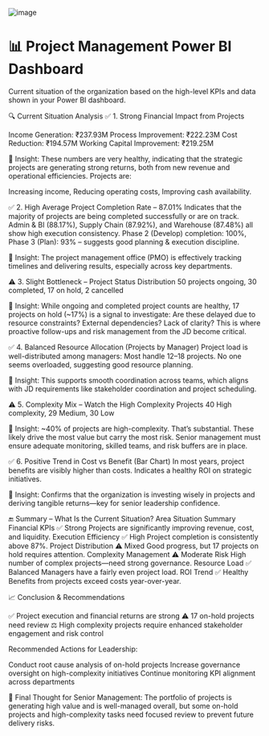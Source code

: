 ![image](https://github.com/user-attachments/assets/2788ee2d-a861-488a-994d-e69d0454398c)
# 📊 Project Management Power BI Dashboard

Current situation of the organization based on the high-level KPIs and data shown in your Power BI dashboard.

🔍 Current Situation Analysis
✅ 1. Strong Financial Impact from Projects

Income Generation: ₹237.93M
Process Improvement: ₹222.23M
Cost Reduction: ₹194.57M
Working Capital Improvement: ₹219.25M

📌 Insight:
These numbers are very healthy, indicating that the strategic projects are generating strong returns, both from new revenue and operational efficiencies. Projects are:

Increasing income,
Reducing operating costs,
Improving cash availability.

✅ 2. High Average Project Completion Rate – 87.01%
Indicates that the majority of projects are being completed successfully or are on track.
Admin & BI (88.17%), Supply Chain (87.92%), and Warehouse (87.48%) all show high execution consistency.
Phase 2 (Develop) completion: 100%, Phase 3 (Plan): 93% – suggests good planning & execution discipline.

📌 Insight:
The project management office (PMO) is effectively tracking timelines and delivering results, especially across key departments.

⚠️ 3. Slight Bottleneck – Project Status Distribution
50 projects ongoing, 30 completed, 17 on hold, 2 cancelled

📌 Insight:
While ongoing and completed project counts are healthy, 17 projects on hold (~17%) is a signal to investigate:
Are these delayed due to resource constraints?
External dependencies? Lack of clarity?
This is where proactive follow-ups and risk management from the JD become critical.

✅ 4. Balanced Resource Allocation (Projects by Manager)
Project load is well-distributed among managers: Most handle 12–18 projects.
No one seems overloaded, suggesting good resource planning.

📌 Insight:
This supports smooth coordination across teams, which aligns with JD requirements like stakeholder coordination and project scheduling.

⚠️ 5. Complexity Mix – Watch the High Complexity Projects
40 High complexity, 29 Medium, 30 Low

📌 Insight:
~40% of projects are high-complexity. That’s substantial.
These likely drive the most value but carry the most risk.
Senior management must ensure adequate monitoring, skilled teams, and risk buffers are in place.

✅ 6. Positive Trend in Cost vs Benefit (Bar Chart)
In most years, project benefits are visibly higher than costs.
Indicates a healthy ROI on strategic initiatives.

📌 Insight:
Confirms that the organization is investing wisely in projects and deriving tangible returns—key for senior leadership confidence.

🔚 Summary – What Is the Current Situation?
Area	Situation	Summary
Financial KPIs	✅ Strong	Projects are significantly improving revenue, cost, and liquidity.
Execution Efficiency	✅ High	Project completion is consistently above 87%.
Project Distribution	⚠️ Mixed	Good progress, but 17 projects on hold requires attention.
Complexity Management	⚠️ Moderate Risk	High number of complex projects—need strong governance.
Resource Load	✅ Balanced	Managers have a fairly even project load.
ROI Trend	✅ Healthy	Benefits from projects exceed costs year-over-year.

📈 Conclusion & Recommendations

✅ Project execution and financial returns are strong
⚠️ 17 on-hold projects need review
⚖️ High complexity projects require enhanced stakeholder engagement and risk control

Recommended Actions for Leadership:

Conduct root cause analysis of on-hold projects
Increase governance oversight on high-complexity initiatives
Continue monitoring KPI alignment across departments

📌 Final Thought for Senior Management:
The portfolio of projects is generating high value and is well-managed overall, but some on-hold projects and high-complexity tasks need focused review to prevent future delivery risks.


